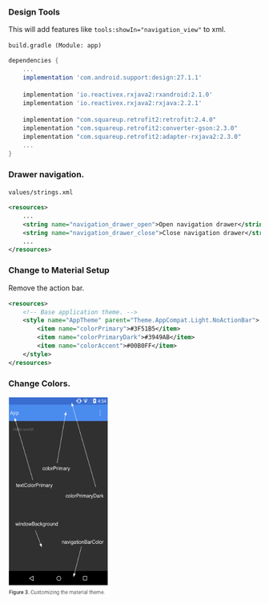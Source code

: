### Design Tools

This will add features like `tools:showIn="navigation_view"` to xml.

`build.gradle (Module: app)`

```gradle
dependencies {
    ...
    implementation 'com.android.support:design:27.1.1'
    
    implementation 'io.reactivex.rxjava2:rxandroid:2.1.0'
    implementation 'io.reactivex.rxjava2:rxjava:2.2.1'
    
    implementation "com.squareup.retrofit2:retrofit:2.4.0"
    implementation "com.squareup.retrofit2:converter-gson:2.3.0"
    implementation "com.squareup.retrofit2:adapter-rxjava2:2.3.0"
    ...
}
```

### Drawer navigation.

`values/strings.xml`

```xml
<resources>
    ...
    <string name="navigation_drawer_open">Open navigation drawer</string>
    <string name="navigation_drawer_close">Close navigation drawer</string>
    ...
</resources>
```

### Change to Material Setup

Remove the action bar.

```xml
<resources>
    <!-- Base application theme. -->
    <style name="AppTheme" parent="Theme.AppCompat.Light.NoActionBar">
        <item name="colorPrimary">#3F51B5</item>
        <item name="colorPrimaryDark">#3949AB</item>
        <item name="colorAccent">#00B0FF</item>
    </style>
</resources>
```

### Change Colors.

<img src="https://github.com/RobertAron/AndroidNotes/blob/master/res/color-notes.png" width="200" height="400" />
